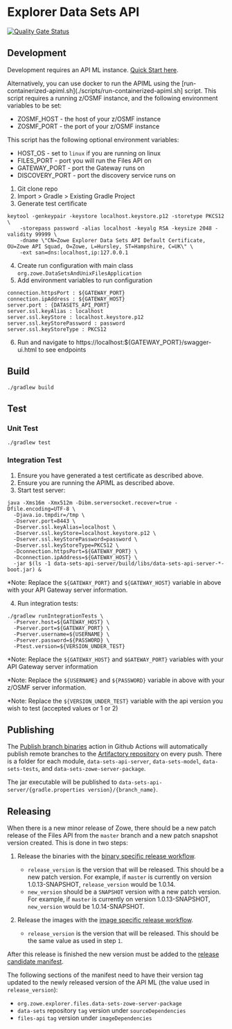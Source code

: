 # Explorer Data Sets API

[![Quality Gate Status](https://sonarcloud.io/api/project_badges/measure?project=zowe_data-sets&metric=alert_status)](https://sonarcloud.io/dashboard?id=zowe_data-sets)

## Development

Development requires an API ML instance. [Quick Start here](https://github.com/zowe/api-layer#quick-start).

Alternatively, you can use docker to run the APIML using the [run-containerized-apiml.sh](./scripts/run-containerized-apiml.sh] script.
This script requires a running z/OSMF instance, and the following environment variables to be set:
* ZOSMF_HOST - the host of your z/OSMF instance
* ZOSMF_PORT - the port of your z/OSMF instance

This script has the following optional environment variables:
* HOST_OS - set to `linux` if you are running on linux
* FILES_PORT - port you will run the Files API on
* GATEWAY_PORT - port the Gateway runs on
* DISCOVERY_PORT - port the discovery service runs on

1. Git clone repo
2. Import > Gradle > Existing Gradle Project
3. Generate test certificate

  ```
  keytool -genkeypair -keystore localhost.keystore.p12 -storetype PKCS12 \
      -storepass password -alias localhost -keyalg RSA -keysize 2048 -validity 99999 \
      -dname \"CN=Zowe Explorer Data Sets API Default Certificate, OU=Zowe API Squad, O=Zowe, L=Hursley, ST=Hampshire, C=UK\" \
      -ext san=dns:localhost,ip:127.0.0.1
  ```
4. Create run configuration with main class `org.zowe.DataSetsAndUnixFilesApplication`
5. Add environment variables to run configuration
  ```
  connection.httpsPort : ${GATEWAY_PORT}
  connection.ipAddress : ${GATEWAY_HOST}
  server.port : {DATASETS_API_PORT}
  server.ssl.keyAlias : localhost
  server.ssl.keyStore : localhost.keystore.p12
  server.ssl.keyStorePassword : password
  server.ssl.keyStoreType : PKCS12
  ```
6. Run and navigate to https://localhost:${GATEWAY_PORT}/swagger-ui.html to see endpoints

## Build

```
./gradlew build
```

## Test

### Unit Test

```
./gradlew test
```

### Integration Test

1. Ensure you have generated a test certificate as described above.
2. Ensure you are running the APIML as described above.
3. Start test server:

  ```
  java -Xms16m -Xmx512m -Dibm.serversocket.recover=true -Dfile.encoding=UTF-8 \
    -Djava.io.tmpdir=/tmp \
    -Dserver.port=8443 \
    -Dserver.ssl.keyAlias=localhost \
    -Dserver.ssl.keyStore=localhost.keystore.p12 \
    -Dserver.ssl.keyStorePassword=password \
    -Dserver.ssl.keyStoreType=PKCS12 \
    -Dconnection.httpsPort=${GATEWAY_PORT} \
    -Dconnection.ipAddress=${GATEWAY_HOST} \
    -jar $(ls -1 data-sets-api-server/build/libs/data-sets-api-server-*-boot.jar) &
  ```

  *Note: Replace the `${GATEWAY_PORT}` and `${GATEWAY_HOST}` variable in above with your API Gateway server information.

4. Run integration tests:

  ```
  ./gradlew runIntegrationTests \
    -Pserver.host=${GATEWAY_HOST} \
    -Pserver.port=${GATEWAY_PORT} \
    -Pserver.username=${USERNAME} \
    -Pserver.password=${PASSWORD} \
    -Ptest.version=${VERSION_UNDER_TEST}
  ```
  *Note: Replace the `${GATEWAY_HOST}` and `$GATEWAY_PORT}` variables with your API Gateway server information

  *Note: Replace the `${USERNAME}` and `${PASSWORD}` variable in above with your z/OSMF server information.

  *Note: Replace the `${VERSION_UNDER_TEST}` variable with the api version you wish to test (accepted values or 1 or 2)

## Publishing

The [Publish branch binaries](https://github.com/zowe/data-sets/actions/workflows/binary-publish-branch.yml) action in Github Actions
will automatically publish remote branches to the [Artifactory repository](https://zowe.jfrog.io/ui/repos/tree/General/libs-snapshot-local/org/zowe/explorer/files)
on every push. There is a folder for each module, `data-sets-api-server`, `data-sets-model`, `data-sets-tests`, and `data-sets-zowe-server-package`.

The jar executable will be published to `data-sets-api-server/{gradle.properties version}/{branch_name}`.

## Releasing

When there is a new minor release of Zowe, there should be a new patch release of the Files API from the `master` branch and a new patch snapshot version created.
This is done in two steps:

1. Release the binaries with the [binary specific release workflow](https://github.com/zowe/data-sets/actions/workflows/binary-specific-release.yml).
    * `release_version` is the version that will be released. This should be a new patch version. For example, if `master` is currently on version 1.0.13-SNAPSHOT, `release_version` would be 1.0.14.
    * `new_version` should be a `SNAPSHOT` version with a new patch version. For example, if `master` is currently on version 1.0.13-SNAPSHOT, `new_version` would be 1.0.14-SNAPSHOT.

2. Release the images with the [image specific release workflow](https://github.com/zowe/data-sets/actions/workflows/image-specific-release.yml).
    * `release_version` is the version that will be released. This should be the same value as used in step `1`.

After this release is finished the new version must be added to the [release candidate manifest](https://github.com/zowe/zowe-install-packaging/blob/rc/manifest.json.template).

The following sections of the manifest need to have their version tag updated to the newly released version of the API ML (the value used in `release_version`):
* `org.zowe.explorer.files.data-sets-zowe-server-package`
* `data-sets` repository `tag` version under `sourceDependencies`
* `files-api` `tag` version under `imageDependencies`